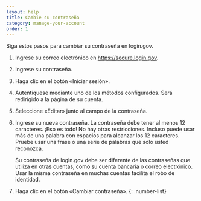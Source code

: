 ```yaml
---
layout: help
title: Cambie su contraseña
category: manage-your-account
order: 1
---
```


Siga estos pasos para cambiar su contraseña en login.gov.

1. Ingrese su correo electrónico en https://secure.login.gov.
1. Ingrese su contraseña.
1. Haga clic en el botón «Iniciar sesión».
1. Autentíquese mediante uno de los métodos configurados. Será redirigido a la página de su cuenta.
1. Seleccione «Editar» junto al campo de la contraseña.
1. Ingrese su nueva contraseña.
    La contraseña debe tener al menos 12 caracteres. ¡Eso es todo! No hay otras restricciones. Incluso puede usar más de una palabra con espacios para alcanzar los 12 caracteres. Pruebe usar una frase o una serie de palabras que solo usted reconozca.

    Su contraseña de login.gov debe ser diferente de las contraseñas que utiliza en otras cuentas, como su cuenta bancaria o correo electrónico. Usar la misma contraseña en muchas cuentas facilita el robo de identidad.
1. Haga clic en el botón «Cambiar contraseña».
{: .number-list}
